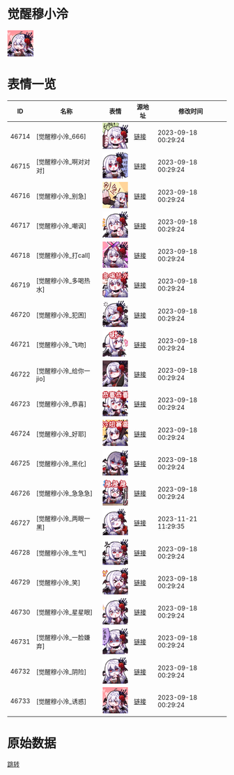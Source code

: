# 觉醒穆小泠

<img src="./cover.png" height="60" alt="cover" />

# 表情一览

|ID|名称|表情|源地址|修改时间|
|----|----|----|----|----|
|46714|[觉醒穆小泠_666]|<img src="./pic/046714_%5B觉醒穆小泠_666%5D.png" height="60" alt="666"/>|[链接](https://i0.hdslb.com/bfs/emote/1b6b490f87eff40f3029748b73628ea418637792.png)|2023-09-18 00:29:24|
|46715|[觉醒穆小泠_啊对对对]|<img src="./pic/046715_%5B觉醒穆小泠_啊对对对%5D.png" height="60" alt="啊对对对"/>|[链接](https://i0.hdslb.com/bfs/emote/4b366c3167070d4abc6b80bf81b61a407388da6f.png)|2023-09-18 00:29:24|
|46716|[觉醒穆小泠_别急]|<img src="./pic/046716_%5B觉醒穆小泠_别急%5D.png" height="60" alt="别急"/>|[链接](https://i0.hdslb.com/bfs/emote/d4e1583f954a30e3939d36fa2844e29277046db1.png)|2023-09-18 00:29:24|
|46717|[觉醒穆小泠_嘲讽]|<img src="./pic/046717_%5B觉醒穆小泠_嘲讽%5D.png" height="60" alt="嘲讽"/>|[链接](https://i0.hdslb.com/bfs/emote/c2b6bf362add7efb71b8b6771dd1697bfe7649b7.png)|2023-09-18 00:29:24|
|46718|[觉醒穆小泠_打call]|<img src="./pic/046718_%5B觉醒穆小泠_打call%5D.png" height="60" alt="打call"/>|[链接](https://i0.hdslb.com/bfs/emote/6a20b2ce40cd9de650f7cc1604169c371355f966.png)|2023-09-18 00:29:24|
|46719|[觉醒穆小泠_多喝热水]|<img src="./pic/046719_%5B觉醒穆小泠_多喝热水%5D.png" height="60" alt="多喝热水"/>|[链接](https://i0.hdslb.com/bfs/emote/1b19c7a8a05b9f943427e4bf0ec035532da68d2a.png)|2023-09-18 00:29:24|
|46720|[觉醒穆小泠_犯困]|<img src="./pic/046720_%5B觉醒穆小泠_犯困%5D.png" height="60" alt="犯困"/>|[链接](https://i0.hdslb.com/bfs/emote/4e58efc51d9e1ef2dd79a3994aeb49db6b015901.png)|2023-09-18 00:29:24|
|46721|[觉醒穆小泠_飞吻]|<img src="./pic/046721_%5B觉醒穆小泠_飞吻%5D.png" height="60" alt="飞吻"/>|[链接](https://i0.hdslb.com/bfs/emote/c9b239af17470f3d72d2b555b550de29c8c74429.png)|2023-09-18 00:29:24|
|46722|[觉醒穆小泠_给你一jio]|<img src="./pic/046722_%5B觉醒穆小泠_给你一jio%5D.png" height="60" alt="给你一jio"/>|[链接](https://i0.hdslb.com/bfs/emote/6eb8b6f43d5a77c2259e92dfeeb14e0756c8c05e.png)|2023-09-18 00:29:24|
|46723|[觉醒穆小泠_恭喜]|<img src="./pic/046723_%5B觉醒穆小泠_恭喜%5D.png" height="60" alt="恭喜"/>|[链接](https://i0.hdslb.com/bfs/emote/ebf6ff5d930813077b1c737840e6c360f248d662.png)|2023-09-18 00:29:24|
|46724|[觉醒穆小泠_好耶]|<img src="./pic/046724_%5B觉醒穆小泠_好耶%5D.png" height="60" alt="好耶"/>|[链接](https://i0.hdslb.com/bfs/emote/276e0374f6364fda0c9d38795abe5cb92715e1ed.png)|2023-09-18 00:29:24|
|46725|[觉醒穆小泠_黑化]|<img src="./pic/046725_%5B觉醒穆小泠_黑化%5D.png" height="60" alt="黑化"/>|[链接](https://i0.hdslb.com/bfs/emote/e0d714ae9bf0827cfaf5a47f5c9ad273a90e55f5.png)|2023-09-18 00:29:24|
|46726|[觉醒穆小泠_急急急]|<img src="./pic/046726_%5B觉醒穆小泠_急急急%5D.png" height="60" alt="急急急"/>|[链接](https://i0.hdslb.com/bfs/emote/49066dfbe9c312889551a123a4d005c9144e5d20.png)|2023-09-18 00:29:24|
|46727|[觉醒穆小泠_两眼一黑]|<img src="./pic/046727_%5B觉醒穆小泠_两眼一黑%5D.png" height="60" alt="两眼一黑"/>|[链接](https://i0.hdslb.com/bfs/emote/0a9aaffbf609453a7629515cb987598e3a90adf5.png)|2023-11-21 11:29:35|
|46728|[觉醒穆小泠_生气]|<img src="./pic/046728_%5B觉醒穆小泠_生气%5D.png" height="60" alt="生气"/>|[链接](https://i0.hdslb.com/bfs/emote/4c19f4155eef1c462d486167eb063e401eb5a7c2.png)|2023-09-18 00:29:24|
|46729|[觉醒穆小泠_笑]|<img src="./pic/046729_%5B觉醒穆小泠_笑%5D.png" height="60" alt="笑"/>|[链接](https://i0.hdslb.com/bfs/emote/499c18b2cb547040378865f964a40e27234059ce.png)|2023-09-18 00:29:24|
|46730|[觉醒穆小泠_星星眼]|<img src="./pic/046730_%5B觉醒穆小泠_星星眼%5D.png" height="60" alt="星星眼"/>|[链接](https://i0.hdslb.com/bfs/emote/27099e603fd2e276e910c2e92358d1f2b55d291b.png)|2023-09-18 00:29:24|
|46731|[觉醒穆小泠_一脸嫌弃]|<img src="./pic/046731_%5B觉醒穆小泠_一脸嫌弃%5D.png" height="60" alt="一脸嫌弃"/>|[链接](https://i0.hdslb.com/bfs/emote/3d2aa17571058612e3286a496f0c64027478929c.png)|2023-09-18 00:29:24|
|46732|[觉醒穆小泠_阴险]|<img src="./pic/046732_%5B觉醒穆小泠_阴险%5D.png" height="60" alt="阴险"/>|[链接](https://i0.hdslb.com/bfs/emote/84e090f017b24918eba5d4cb4859ccbbf4e51aa0.png)|2023-09-18 00:29:24|
|46733|[觉醒穆小泠_诱惑]|<img src="./pic/046733_%5B觉醒穆小泠_诱惑%5D.png" height="60" alt="诱惑"/>|[链接](https://i0.hdslb.com/bfs/emote/0a80a019dc74de668ca56d3274780cddafc7c01a.png)|2023-09-18 00:29:24|

# 原始数据

[跳转](./raw.json)

